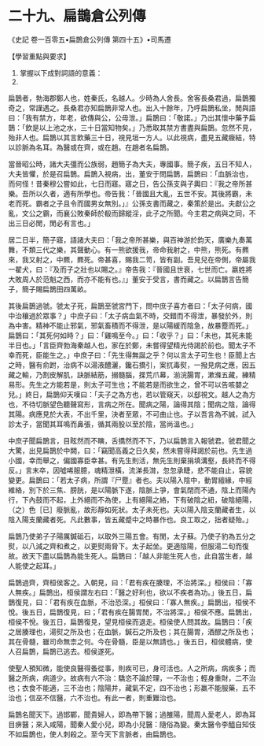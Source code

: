 # 二十九、扁鵲倉公列傳

《史記 卷一百零五•扁鵲倉公列傳 第四十五》•司馬遷

【學習重點與要求】

1. 掌握以下成對詞語的意義：
1. 

扁鵲者，勃海郡鄭人也，姓秦氏，名越人。少時為人舍長。舍客長桑君過，扁鵲獨奇之，常謹遇之。長桑君亦知扁鵲非常人也。出入十餘年，乃呼扁鵲私坐，閒與語曰：「我有禁方，年老，欲傳與公，公毋泄。」扁鵲曰：「敬諾。」乃出其懷中藥予扁鵲：「飲是以上池之水，三十日當知物矣。」乃悉取其禁方書盡與扁鵲。忽然不見，殆非人也。扁鵲以其言飲藥三十日，視見垣一方人。以此視病，盡見五藏癥結，特以診脈為名耳。為醫或在齊，或在趙。在趙者名扁鵲。

當晉昭公時，諸大夫彊而公族弱，趙簡子為大夫，專國事。簡子疾，五日不知人，大夫皆懼，於是召扁鵲。扁鵲入視病，出，董安于問扁鵲，扁鵲曰：「血脈治也，而何怪！昔秦穆公嘗如此，七日而寤。寤之日，告公孫支與子輿曰：『我之帝所甚樂。吾所以久者，適有所學也。帝告我：「晉國且大亂，五世不安。其後將霸，未老而死。霸者之子且令而國男女無別。」』公孫支書而藏之，秦策於是出。夫獻公之亂，文公之霸，而襄公敗秦師於殽而歸縱淫，此子之所聞。今主君之病與之同，不出三日必閒，閒必有言也。」

居二日半，簡子寤，語諸大夫曰：「我之帝所甚樂，與百神游於鈞天，廣樂九奏萬舞，不類三代之樂，其聲動心。有一熊欲援我，帝命我射之，中熊，熊死。有羆來，我又射之，中羆，羆死。帝甚喜，賜我二笥，皆有副。吾見兒在帝側，帝屬我一翟犬，曰：『及而子之壯也以賜之。』帝告我：『晉國且世衰，七世而亡。嬴姓將大敗周人於范魁之西，而亦不能有也。』」董安于受言，書而藏之。以扁鵲言告簡子，簡子賜扁鵲田四萬畝。

其後扁鵲過虢。虢太子死，扁鵲至虢宮門下，問中庶子喜方者曰：「太子何病，國中治穰過於眾事？」中庶子曰：「太子病血氣不時，交錯而不得泄，暴發於外，則為中害。精神不能止邪氣，邪氣畜積而不得泄，是以陽緩而陰急，故暴蹷而死。」扁鵲曰：「其死何如時？」曰：「雞鳴至今。」曰：「收乎？」曰：「未也，其死未能半日也。」「言臣齊勃海秦越人也，家在於鄭，未嘗得望精光侍謁於前也。聞太子不幸而死，臣能生之。」中庶子曰：「先生得無誕之乎？何以言太子可生也！臣聞上古之時，醫有俞跗，治病不以湯液醴灑，鑱石撟引，案扤毒熨，一撥見病之應，因五藏之輸，乃割皮解肌，訣脈結筋，搦髓腦，揲荒爪幕，湔浣腸胃，漱滌五藏，練精易形。先生之方能若是，則太子可生也；不能若是而欲生之，曾不可以告咳嬰之兒。」終日，扁鵲仰天嘆曰：「夫子之為方也，若以管窺天，以郄視文。越人之為方也，不待切脈望色聽聲寫形，言病之所在。聞病之陽，論得其陰；聞病之陰，論得其陽。病應見於大表，不出千里，決者至眾，不可曲止也。子以吾言為不誠，試入診太子，當聞其耳鳴而鼻張，循其兩股以至於陰，當尚溫也。」

中庶子聞扁鵲言，目眩然而不瞚，舌撟然而不下，乃以扁鵲言入報虢君。虢君聞之大驚，出見扁鵲於中闕，曰：「竊聞高義之日久矣，然未嘗得拜謁於前也。先生過小國，幸而舉之，偏國寡臣幸甚。有先生則活，無先生則棄捐填溝壑，長終而不得反。」言末卒，因噓唏服臆，魂精泄橫，流涕長潸，忽忽承睫，悲不能自止，容貌變更。扁鵲曰：「若太子病，所謂『尸蹷』者也。夫以陽入陰中，動胃繵緣，中經維絡，別下於三焦、膀胱，是以陽脈下遂，陰脈上爭，會氣閉而不通，陰上而陽內行，下內鼓而不起，上外絕而不為使，上有絕陽之絡，下有破陰之紐，破陰絕陽，（之）色［已］廢脈亂，故形靜如死狀。太子未死也。夫以陽入陰支蘭藏者生，以陰入陽支蘭藏者死。凡此數事，皆五藏蹙中之時暴作也。良工取之，拙者疑殆。」

扁鵲乃使弟子子陽厲鍼砥石，以取外三陽五會。有閒，太子蘇。乃使子豹為五分之熨，以八減之齊和煮之，以更熨兩脅下。太子起坐。更適陰陽，但服湯二旬而復故。故天下盡以扁鵲為能生死人。扁鵲曰：「越人非能生死人也，此自當生者，越人能使之起耳。」

扁鵲過齊，齊桓侯客之。入朝見，曰：「君有疾在腠理，不治將深。」桓侯曰：「寡人無疾。」扁鵲出，桓侯謂左右曰：「醫之好利也，欲以不疾者為功。」後五日，扁鵲復見，曰：「君有疾在血脈，不治恐深。」桓侯曰：「寡人無疾。」扁鵲出，桓侯不悅。後五日，扁鵲復見，曰；「君有疾在腸胃閒，不治將深。」桓侯不應。扁鵲出，桓侯不悅。後五日，扁鵲復見，望見桓侯而退走。桓侯使人問其故。扁鵲曰：「疾之居腠理也，湯熨之所及也；在血脈，鍼石之所及也；其在腸胃，酒醪之所及也；其在骨髓，雖司命無柰之何。今在骨髓，臣是以無請也。」後五日，桓侯體病，使人召扁鵲，扁鵲已逃去。桓侯遂死。

使聖人預知微，能使良醫得蚤從事，則疾可已，身可活也。人之所病，病疾多；而醫之所病，病道少。故病有六不治：驕恣不論於理，一不治也；輕身重財，二不治也；衣食不能適，三不治也；陰陽并，藏氣不定，四不治也；形羸不能服藥，五不治也；信巫不信醫，六不治也。有此一者，則重難治也。

扁鵲名聞天下。過邯鄲，聞貴婦人，即為帶下醫；過雒陽，聞周人愛老人，即為耳目痹醫；來入咸陽，聞秦人愛小兒，即為小兒醫：隨俗為變。秦太醫令李醯自知伎不如扁鵲也，使人刺殺之。至今天下言脈者，由扁鵲也。
